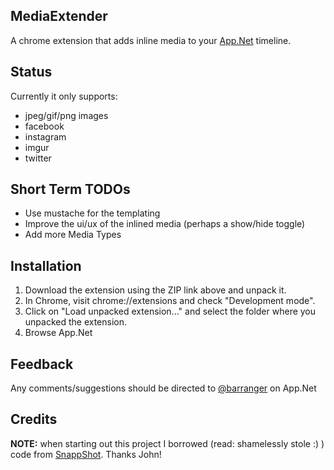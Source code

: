 MediaExtender
--------------

A chrome extension that adds inline media to your [App.Net](https://alpha.app.net) timeline.

Status
------

Currently it only supports:

* jpeg/gif/png images
* facebook
* instagram
* imgur
* twitter

Short Term TODOs
----------------

* Use mustache for the templating
* Improve the ui/ux of the inlined media (perhaps a show/hide toggle)
* Add more Media Types

Installation 
------------
1. Download the extension using the ZIP link above and unpack it.
2. In Chrome, visit chrome://extensions and check "Development mode".
3. Click on "Load unpacked extension..." and select the folder where you unpacked the extension.
4. Browse App.Net

Feedback
--------
Any comments/suggestions should be directed to [@barranger](https://alpha.app.net/barranger) on App.Net

Credits
-------

**NOTE:** when starting out this project I borrowed (read: shamelessly stole :) ) code from [SnappShot](https://github.com/johncarney/snappshot). Thanks John!
